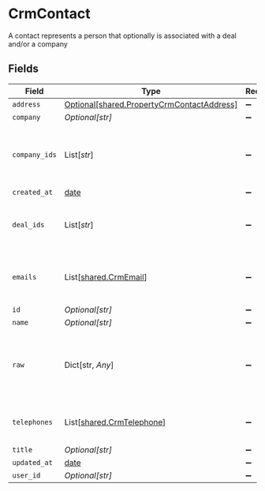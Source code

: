# CrmContact

A contact represents a person that optionally is associated with a deal and/or a company


## Fields

| Field                                                                                          | Type                                                                                           | Required                                                                                       | Description                                                                                    |
| ---------------------------------------------------------------------------------------------- | ---------------------------------------------------------------------------------------------- | ---------------------------------------------------------------------------------------------- | ---------------------------------------------------------------------------------------------- |
| `address`                                                                                      | [Optional[shared.PropertyCrmContactAddress]](../../models/shared/propertycrmcontactaddress.md) | :heavy_minus_sign:                                                                             | N/A                                                                                            |
| `company`                                                                                      | *Optional[str]*                                                                                | :heavy_minus_sign:                                                                             | N/A                                                                                            |
| `company_ids`                                                                                  | List[*str*]                                                                                    | :heavy_minus_sign:                                                                             | An array of company IDs associated with this contact                                           |
| `created_at`                                                                                   | [date](https://docs.python.org/3/library/datetime.html#date-objects)                           | :heavy_minus_sign:                                                                             | N/A                                                                                            |
| `deal_ids`                                                                                     | List[*str*]                                                                                    | :heavy_minus_sign:                                                                             | An array of deal IDs associated with this contact                                              |
| `emails`                                                                                       | List[[shared.CrmEmail](../../models/shared/crmemail.md)]                                       | :heavy_minus_sign:                                                                             | An array of email addresses for this contact                                                   |
| `id`                                                                                           | *Optional[str]*                                                                                | :heavy_minus_sign:                                                                             | N/A                                                                                            |
| `name`                                                                                         | *Optional[str]*                                                                                | :heavy_minus_sign:                                                                             | N/A                                                                                            |
| `raw`                                                                                          | Dict[str, *Any*]                                                                               | :heavy_minus_sign:                                                                             | The raw data returned by the integration for this contact                                      |
| `telephones`                                                                                   | List[[shared.CrmTelephone](../../models/shared/crmtelephone.md)]                               | :heavy_minus_sign:                                                                             | An array of telephones for this contact                                                        |
| `title`                                                                                        | *Optional[str]*                                                                                | :heavy_minus_sign:                                                                             | N/A                                                                                            |
| `updated_at`                                                                                   | [date](https://docs.python.org/3/library/datetime.html#date-objects)                           | :heavy_minus_sign:                                                                             | N/A                                                                                            |
| `user_id`                                                                                      | *Optional[str]*                                                                                | :heavy_minus_sign:                                                                             | N/A                                                                                            |
